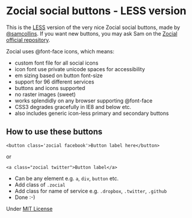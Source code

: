 # Zocial social buttons - LESS version

This is the [LESS](http://lesscss.org/) version of the very nice Zocial social buttons, made by [@samcollins](https://github.com/samcollins/).
If you want new buttons, you may ask Sam on the [Zocial official repository](https://github.com/samcollins/css-social-buttons).

Zocial uses @font-face icons, which means:
* custom font file for all social icons
* icon font use private unicode spaces for accessibility
* em sizing based on button font-size
* support for 96 different services
* buttons and icons supported
* no raster images (sweet)
* works splendidly on any browser supporting @font-face
* CSS3 degrades gracefully in IE8 and below etc.
* also includes generic icon-less primary and secondary buttons

## How to use these buttons

	<button class='zocial facebook'>Button label here</button>

or

	<a class="zocial twitter">Button label</a>

- Can be any element e.g. `a`, `div`, `button` etc.
- Add class of `.zocial`
- Add class for name of service e.g. `.dropbox`, `.twitter`, `.github`
- Done :-)

Under [MIT License](http://opensource.org/licenses/mit-license.php)
